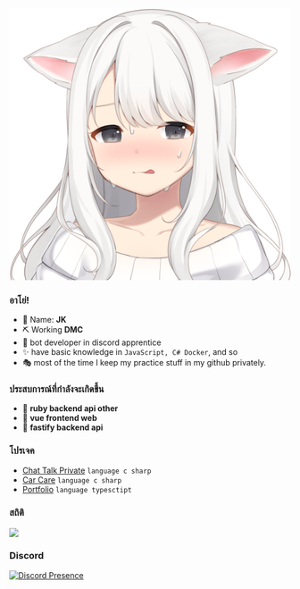 <p align="center">
  <img src="11.png">
</p>

### อาโย่!

- 🍒 Name: **JK** 
- ⛏ Working  **DMC** 
- 🎨 bot developer in discord apprentice
- ✨ have basic knowledge in `JavaScript, C# Docker`, and so
- 🎭 most of the time I keep my practice stuff in my github privately.

### ประสบการณ์ที่กำลังจะเกิดขึ้น
- 🔭 **ruby backend api other**
- 🍞 **vue frontend web**
- 🍞 **fastify backend api**

### โปรเจค
- [Chat Talk Private](https://github.com/JKTheRipperTH/chat-g) `language c sharp`
- [Car Care](https://github.com/JKTheRipperTH/car-care) `language c sharp`
- [Portfolio](https://github.com/JKTheRipperTH/car-care) `language typesctipt`

### สถิติ
<a href="https://github.com/JKTheRipperTH/">
      <img align="center" src="https://github-readme-stats.vercel.app/api?username=JKTheRipperTH&show_icons=true&theme=algolia" />
</a>

### Discord
[![Discord Presence](https://lanyard.cnrad.dev/api/800312400905633802)](https://discord.com/users/800312400905633802)
